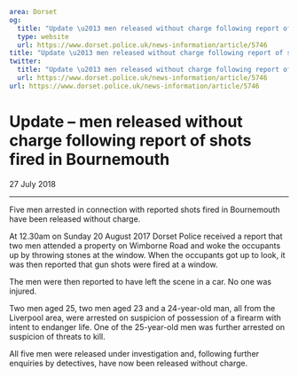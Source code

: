 ```yaml
area: Dorset
og:
  title: "Update \u2013 men released without charge following report of shots fired in Bournemouth"
  type: website
  url: https://www.dorset.police.uk/news-information/article/5746
title: "Update \u2013 men released without charge following report of shots fired in Bournemouth |"
twitter:
  title: "Update \u2013 men released without charge following report of shots fired in Bournemouth"
  url: https://www.dorset.police.uk/news-information/article/5746
url: https://www.dorset.police.uk/news-information/article/5746
```

# Update – men released without charge following report of shots fired in Bournemouth

27 July 2018

* * *

Five men arrested in connection with reported shots fired in Bournemouth have been released without charge.

At 12.30am on Sunday 20 August 2017 Dorset Police received a report that two men attended a property on Wimborne Road and woke the occupants up by throwing stones at the window. When the occupants got up to look, it was then reported that gun shots were fired at a window.

The men were then reported to have left the scene in a car. No one was injured.

Two men aged 25, two men aged 23 and a 24-year-old man, all from the Liverpool area, were arrested on suspicion of possession of a firearm with intent to endanger life. One of the 25-year-old men was further arrested on suspicion of threats to kill.

All five men were released under investigation and, following further enquiries by detectives, have now been released without charge.
